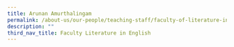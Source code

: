```yaml
---
title: Arunan Amurthalingam
permalink: /about-us/our-people/teaching-staff/faculty-of-literature-in-english/arunan-amurthalingam/
description: ""
third_nav_title: Faculty Literature in English
---
```

